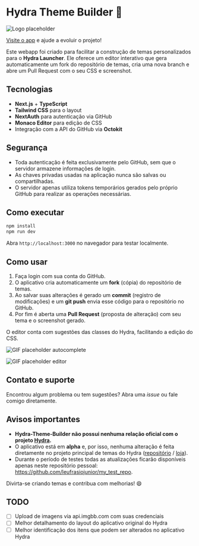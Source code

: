 # Hydra Theme Builder 🚀

![Logo placeholder](docs/logo-placeholder.png)

[Visite o app](https://hydra-theme-builder.vercel.app/) e ajude a evoluir o projeto!

Este webapp foi criado para facilitar a construção de temas personalizados para o **Hydra Launcher**. Ele oferece um editor interativo que gera automaticamente um fork do repositório de temas, cria uma nova branch e abre um Pull Request com o seu CSS e screenshot.

## Tecnologias

- **Next.js** + **TypeScript**
- **Tailwind CSS** para o layout
- **NextAuth** para autenticação via GitHub
- **Monaco Editor** para edição de CSS
- Integração com a API do GitHub via **Octokit**

## Segurança

- Toda autenticação é feita exclusivamente pelo GitHub, sem que o servidor armazene informações de login.
- As chaves privadas usadas na aplicação nunca são salvas ou compartilhadas.
- O servidor apenas utiliza tokens temporários gerados pelo próprio GitHub para realizar as operações necessárias.

## Como executar

```bash
npm install
npm run dev
```

Abra `http://localhost:3000` no navegador para testar localmente.

## Como usar

1. Faça login com sua conta do GitHub.
2. O aplicativo cria automaticamente um **fork** (cópia) do repositório de temas.
3. Ao salvar suas alterações é gerado um **commit** (registro de modificações) e um **git push** envia esse código para o repositório no GitHub.
4. Por fim é aberta uma **Pull Request** (proposta de alteração) com seu tema e o screenshot gerado.

O editor conta com sugestões das classes do Hydra, facilitando a edição do CSS.

![GIF placeholder autocomplete](docs/autocomplete-placeholder.gif)

![GIF placeholder editor](docs/editor-placeholder.gif)

## Contato e suporte

Encontrou algum problema ou tem sugestões? Abra uma _issue_ ou fale comigo diretamente.

## Avisos importantes

- **Hydra-Theme-Builder não possui nenhuma relação oficial com o projeto [Hydra](https://github.com/hydralauncher/hydra).**
- O aplicativo está em **alpha** e, por isso, nenhuma alteração é feita diretamente no projeto principal de temas do Hydra ([repositório](https://github.com/hydralauncher/hydra-themes) / [loja](https://hydrathemes.shop/)).
- Durante o período de testes todas as atualizações ficarão disponíveis apenas neste repositório pessoal: <https://github.com/leufrasiojunior/my_test_repo>.

Divirta-se criando temas e contribua com melhorias! 😄

## TODO

- [ ] Upload de imagens via api.imgbb.com com suas credenciais
- [ ] Melhor detalhamento do layout do aplicativo original do Hydra
- [ ] Melhor identificação dos itens que podem ser alterados no aplicativo Hydra
